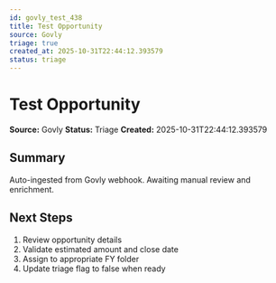 ```yaml
---
id: govly_test_438
title: Test Opportunity
source: Govly
triage: true
created_at: 2025-10-31T22:44:12.393579
status: triage
---
```


# Test Opportunity

**Source:** Govly
**Status:** Triage
**Created:** 2025-10-31T22:44:12.393579

## Summary

Auto-ingested from Govly webhook. Awaiting manual review and enrichment.

## Next Steps

1. Review opportunity details
2. Validate estimated amount and close date
3. Assign to appropriate FY folder
4. Update triage flag to false when ready
